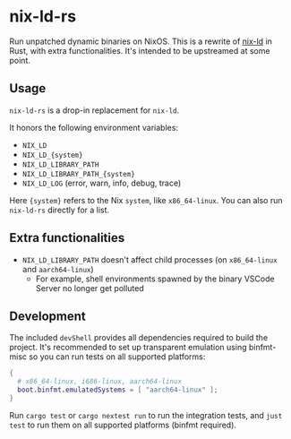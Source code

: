 # nix-ld-rs

Run unpatched dynamic binaries on NixOS.
This is a rewrite of [nix-ld](https://github.com/Mic92/nix-ld) in Rust, with extra functionalities.
It's intended to be upstreamed at some point.

## Usage

`nix-ld-rs` is a drop-in replacement for `nix-ld`.

It honors the following environment variables:

- `NIX_LD`
- `NIX_LD_{system}`
- `NIX_LD_LIBRARY_PATH`
- `NIX_LD_LIBRARY_PATH_{system}`
- `NIX_LD_LOG` (error, warn, info, debug, trace)

Here `{system}` refers to the Nix `system`, like `x86_64-linux`.
You can also run `nix-ld-rs` directly for a list.

## Extra functionalities

- `NIX_LD_LIBRARY_PATH` doesn't affect child processes (on `x86_64-linux` and `aarch64-linux`)
    - For example, shell environments spawned by the binary VSCode Server no longer get polluted

## Development

The included `devShell` provides all dependencies required to build the project.
It's recommended to set up transparent emulation using binfmt-misc so you can run tests on all supported platforms:

```nix
{
  # x86_64-linux, i686-linux, aarch64-linux
  boot.binfmt.emulatedSystems = [ "aarch64-linux" ];
}
```

Run `cargo test` or `cargo nextest run` to run the integration tests, and `just test` to run them on all supported platforms (binfmt required).
